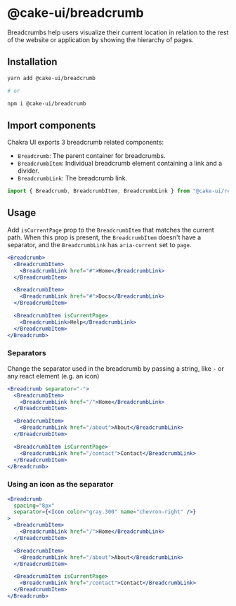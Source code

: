 # @cake-ui/breadcrumb

Breadcrumbs help users visualize their current location in relation to the rest
of the website or application by showing the hierarchy of pages.

## Installation

```sh
yarn add @cake-ui/breadcrumb

# or

npm i @cake-ui/breadcrumb
```

## Import components

Chakra UI exports 3 breadcrumb related components:

- `Breadcrumb`: The parent container for breadcrumbs.
- `BreadcrumbItem`: Individual breadcrumb element containing a link and a
  divider.
- `BreadcrumbLink`: The breadcrumb link.

```js
import { Breadcrumb, BreadcrumbItem, BreadcrumbLink } from "@cake-ui/react"
```

## Usage

Add `isCurrentPage` prop to the `BreadcrumbItem` that matches the current path.
When this prop is present, the `BreadcrumbItem` doesn't have a separator, and
the `BreadcrumbLink` has `aria-current` set to `page`.

```jsx
<Breadcrumb>
  <BreadcrumbItem>
    <BreadcrumbLink href="#">Home</BreadcrumbLink>
  </BreadcrumbItem>

  <BreadcrumbItem>
    <BreadcrumbLink href="#">Docs</BreadcrumbLink>
  </BreadcrumbItem>

  <BreadcrumbItem isCurrentPage>
    <BreadcrumbLink>Help</BreadcrumbLink>
  </BreadcrumbItem>
</Breadcrumb>
```

### Separators

Change the separator used in the breadcrumb by passing a string, like `-` or any
react element (e.g. an icon)

```jsx
<Breadcrumb separator="-">
  <BreadcrumbItem>
    <BreadcrumbLink href="/">Home</BreadcrumbLink>
  </BreadcrumbItem>

  <BreadcrumbItem>
    <BreadcrumbLink href="/about">About</BreadcrumbLink>
  </BreadcrumbItem>

  <BreadcrumbItem isCurrentPage>
    <BreadcrumbLink href="/contact">Contact</BreadcrumbLink>
  </BreadcrumbItem>
</Breadcrumb>
```

### Using an icon as the separator

```jsx
<Breadcrumb
  spacing="8px"
  separator={<Icon color="gray.300" name="chevron-right" />}
>
  <BreadcrumbItem>
    <BreadcrumbLink href="/">Home</BreadcrumbLink>
  </BreadcrumbItem>

  <BreadcrumbItem>
    <BreadcrumbLink href="/about">About</BreadcrumbLink>
  </BreadcrumbItem>

  <BreadcrumbItem isCurrentPage>
    <BreadcrumbLink href="/contact">Contact</BreadcrumbLink>
  </BreadcrumbItem>
</Breadcrumb>
```
